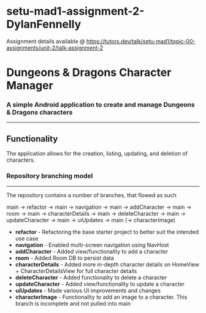 # setu-mad1-assignment-2-DylanFennelly

Assignment details available @ https://tutors.dev/talk/setu-mad1/topic-00-assignments/unit-2/talk-assignment-2

# Dungeons & Dragons Character Manager

### A simple Android application to create and manage Dungeons & Dragons characters

---
## Functionality
The application allows for the creation, listing, updating, and deletion of characters.


### Repository branching model

---

The repository contains a number of branches, that flowed as such

main -> refactor -> main -> navigation -> main -> addCharacter -> main -> room -> main -> characterDetails -> main -> deleteCharacter -> main -> updateCharacter -> main -> uiUpdates -> main (-> characterImage)

- **refactor** - Refactoring the base starter project to better suit the intended use case
- **navigation** - Enabled multi-screen navigation using NavHost
- **addCharacter** - Added view/functionality to add a character
- **room** - Added Room DB to persist data
- **characterDetails** - Added more in-depth character details on HomeView + CharacterDetailsView for full character details
- **deleteCharacter** - Added functionality to delete a character
- **updateCharacter** - Added view/functionality to update a character
- **uiUpdates** - Made various UI improvements and changes
- **characterImage** - Functionality to add an image to a character. This branch is incomplete and not pulled into main

